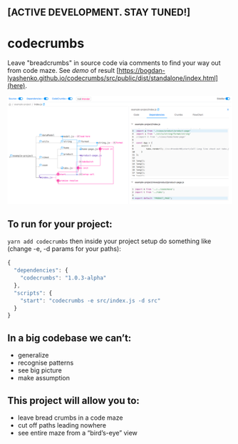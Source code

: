 ## [ACTIVE DEVELOPMENT. STAY TUNED!]

# codecrumbs
Leave "breadcrumbs" in source code via comments to find your way out from code maze. See *demo* of result [https://bogdan-lyashenko.github.io/codecrumbs/src/public/dist/standalone/index.html](here).

![](/docs/ui-scr.png)

## To run for your project:
```yarn add codecrumbs```
then inside your project setup do something like (change -e, -d params for your paths):
```javascript
{
  "dependencies": {
    "codecrumbs": "1.0.3-alpha"
  },
  "scripts": {
    "start": "codecrumbs -e src/index.js -d src"
  }
}
```

## In a big codebase we can’t:
- generalize
- recognise patterns
- see big picture
- make assumption 

## This project will allow you to: 
- leave bread crumbs in a code maze
- cut off paths leading nowhere
- see entire maze from a “bird’s-eye” view
